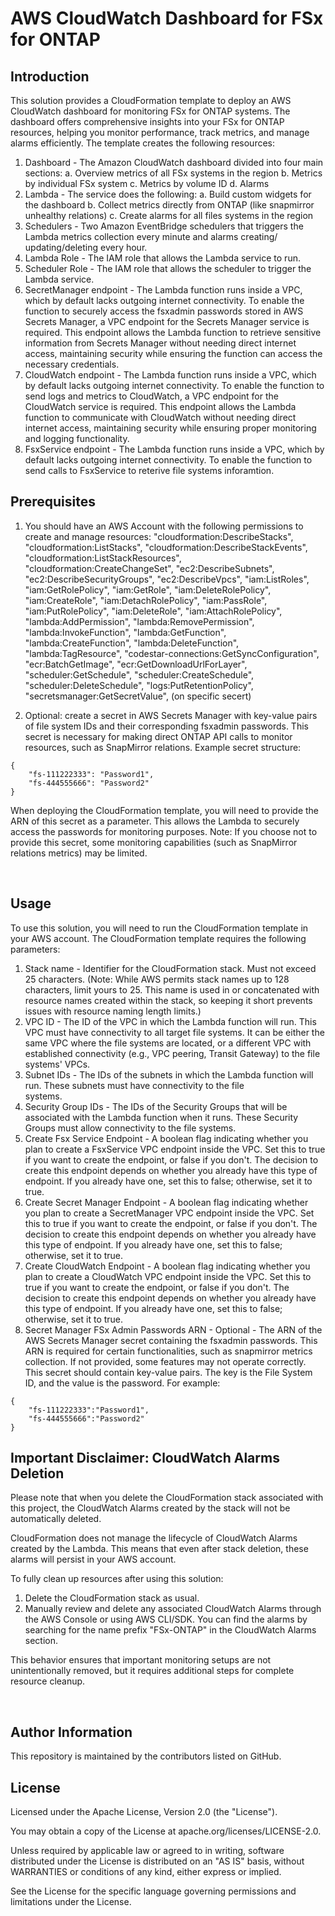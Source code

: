 # AWS CloudWatch Dashboard for FSx for ONTAP

## Introduction
This solution provides a CloudFormation template to deploy an AWS CloudWatch dashboard for monitoring FSx for ONTAP systems. The dashboard offers comprehensive insights into your FSx for ONTAP resources, helping you monitor performance, track metrics, and manage alarms efficiently. 
The template creates the following resources:

1. Dashboard - The Amazon CloudWatch dashboard divided into four main sections: 
	a. Overview metrics of all FSx systems in the region 
	b. Metrics by individual FSx system 
	c. Metrics by volume ID 
	d. Alarms
2. Lambda - The service does the following:
	a. Build custom widgets for the dashboard
   	b. Collect metrics directly from ONTAP (like snapmirror unhealthy relations)
	c. Create alarms for all files systems in the region
3. Schedulers - Two Amazon EventBridge schedulers that triggers the Lambda metrics collection every minute and alarms creating/	
updating/deleting every hour.
4. Lambda Role - The IAM role that allows the Lambda service to run.
5. Scheduler Role - The IAM role that allows the scheduler to trigger the Lambda service.
6. SecretManager endpoint - The Lambda function runs inside a VPC, which by default lacks outgoing internet connectivity. To enable the function to securely access the fsxadmin passwords stored in AWS Secrets Manager, a VPC endpoint for the Secrets Manager service is required. This endpoint allows the Lambda function to retrieve sensitive information from Secrets Manager without needing direct internet access, maintaining security while ensuring the function can access the necessary credentials.
7. CloudWatch endpoint - The Lambda function runs inside a VPC, which by default lacks outgoing internet connectivity. To enable the function to send logs and metrics to CloudWatch, a VPC endpoint for the CloudWatch service is required. 
This endpoint allows the Lambda function to communicate with CloudWatch without needing direct internet access, maintaining security while ensuring proper monitoring and logging functionality.
8. FsxService endpoint - The Lambda function runs inside a VPC, which by default lacks outgoing internet connectivity. To enable the 
function to send calls to FsxService to reterive file systems inforamtion.
 
## Prerequisites
1. You should have an AWS Account with the following permissions to create and manage resources:
	"cloudformation:DescribeStacks",
	"cloudformation:ListStacks",
	"cloudformation:DescribeStackEvents",
	"cloudformation:ListStackResources",
	"cloudformation:CreateChangeSet",
	"ec2:DescribeSubnets",
	"ec2:DescribeSecurityGroups",
	"ec2:DescribeVpcs",
	"iam:ListRoles",
	"iam:GetRolePolicy",
	"iam:GetRole",
	"iam:DeleteRolePolicy",
	"iam:CreateRole",
	"iam:DetachRolePolicy",
	"iam:PassRole",
	"iam:PutRolePolicy",
	"iam:DeleteRole",
	"iam:AttachRolePolicy",
	"lambda:AddPermission",
	"lambda:RemovePermission",
	"lambda:InvokeFunction",
	"lambda:GetFunction",
	"lambda:CreateFunction",
	"lambda:DeleteFunction",
	"lambda:TagResource",
	"codestar-connections:GetSyncConfiguration",
	"ecr:BatchGetImage",
	"ecr:GetDownloadUrlForLayer",
	"scheduler:GetSchedule",
	"scheduler:CreateSchedule",
	"scheduler:DeleteSchedule",
	"logs:PutRetentionPolicy",
	"secretsmanager:GetSecretValue", (on specific secert)
			
2. Optional: create a secret in AWS Secrets Manager with key-value pairs of file system IDs and their corresponding fsxadmin 
passwords. This secret is necessary for making direct ONTAP API calls to monitor resources, such as SnapMirror relations.
Example secret structure:
```
{
	"fs-111222333": "Password1",
	"fs-444555666": "Password2"
}	
```
When deploying the CloudFormation template, you will need to provide the ARN of this secret as a parameter. This allows the Lambda to securely access the passwords for monitoring purposes.
Note: If you choose not to provide this secret, some monitoring capabilities (such as SnapMirror relations metrics) may be limited.

 
## Usage
To use this solution, you will need to run the CloudFormation template in your AWS account.
The CloudFormation template requires the following parameters:

1. Stack name - Identifier for the CloudFormation stack. Must not exceed 25 characters. (Note: While AWS permits stack names up to 
128 characters, limit yours to 25. This name is used in or concatenated with resource names created within the stack, so keeping it short prevents issues with resource naming length limits.)
2. VPC ID - The ID of the VPC in which the Lambda function will run. This VPC must have connectivity to all target file systems. It 
can be either the same VPC where the file systems are located, or a different VPC with established connectivity (e.g., VPC peering, Transit Gateway) to the file systems' VPCs.
3. Subnet IDs - The IDs of the subnets in which the Lambda function will run. These subnets must have connectivity to the file 		
systems.
4. Security Group IDs - The IDs of the Security Groups that will be associated with the Lambda function when it runs. These Security 
Groups must allow connectivity to the file systems.
5. Create Fsx Service Endpoint - A boolean flag indicating whether you plan to create a FsxService VPC endpoint inside the VPC. Set 
this to true if you want to create the endpoint, or false if you don't. The decision to create this endpoint depends on whether you already have this type of endpoint. If you already have one, set this to false; otherwise, set it to true.	
6. Create Secret Manager Endpoint - A boolean flag indicating whether you plan to create a SecretManager VPC endpoint inside the 
VPC. Set this to true if you want to create the endpoint, or false if you don't. The decision to create this endpoint depends on whether you already have this type of endpoint. If you already have one, set this to false; otherwise, set it to true.
7. Create CloudWatch Endpoint - A boolean flag indicating whether you plan to create a CloudWatch VPC endpoint inside the VPC. Set 
this to true if you want to create the endpoint, or false if you don't. The decision to create this endpoint depends on whether you already have this type of endpoint. If you already have one, set this to false; otherwise, set it to true.
8. Secret Manager FSx Admin Passwords ARN - Optional - The ARN of the AWS Secrets Manager secret containing the fsxadmin passwords.
This ARN is required for certain functionalities, such as snapmirror metrics collection. 
If not provided, some features may not operate correctly. This secret should contain key-value pairs. 
The key is the File System ID, and the value is the password. For example:
```
{
	"fs-111222333":"Password1",
	"fs-444555666":"Password2"
}
```

## Important Disclaimer: CloudWatch Alarms Deletion
Please note that when you delete the CloudFormation stack associated with this project, the CloudWatch Alarms created by the stack will not be automatically deleted. 

CloudFormation does not manage the lifecycle of CloudWatch Alarms created by the Lambda. This means that even after stack deletion, these alarms will persist in your AWS account.

To fully clean up resources after using this solution:
1. Delete the CloudFormation stack as usual.
2. Manually review and delete any associated CloudWatch Alarms through the AWS Console or using AWS CLI/SDK.
You can find the alarms by searching for the name prefix "FSx-ONTAP" in the CloudWatch Alarms section.

This behavior ensures that important monitoring setups are not unintentionally removed, but it requires additional steps for complete resource cleanup.
		
 
## Author Information
This repository is maintained by the contributors listed on GitHub.
 
## License
Licensed under the Apache License, Version 2.0 (the "License").

You may obtain a copy of the License at apache.org/licenses/LICENSE-2.0.

Unless required by applicable law or agreed to in writing, software distributed under the License is distributed on an "AS IS" basis, without WARRANTIES or conditions of any kind, either express or implied.

See the License for the specific language governing permissions and limitations under the License.